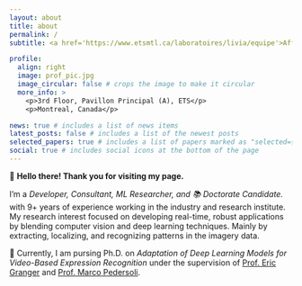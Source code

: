 ```yaml
---
layout: about
title: about
permalink: /
subtitle: <a href='https://www.etsmtl.ca/laboratoires/livia/equipe'>Affiliations</a>. 1100 Notre-Dame St W, Montreal, Quebec H3C 1K3.

profile:
  align: right
  image: prof_pic.jpg
  image_circular: false # crops the image to make it circular
  more_info: >
    <p>3rd Floor, Pavillon Principal (A), ETS</p>
    <p>Montreal, Canada</p>

news: true # includes a list of news items
latest_posts: false # includes a list of the newest posts
selected_papers: true # includes a list of papers marked as "selected={true}"
social: true # includes social icons at the bottom of the page
---
```


👀 <strong>Hello there! Thank you for visiting my page.</strong> 

I’m a <em>Developer, Consultant, ML Researcher, and 📚 Doctorate Candidate. </em> with 9+ years of experience working in the industry and research institute. My research interest focused on developing real-time, robust applications by blending computer vision and deep learning techniques. Mainly by extracting, localizing, and recognizing patterns in the imagery data.

🌱 Currently, I am pursing Ph.D. on <em>Adaptation of Deep Learning Models for Video-Based Expression Recognition</em> under the supervision of <a href='https://www.etsmtl.ca/etudier-a-lets/corps-enseignant/egranger'>Prof. Eric Granger</a> and <a href='https://www.etsmtl.ca/etudier-a-lets/corps-enseignant/mpedersoli'>Prof. Marco Pedersoli</a>.
